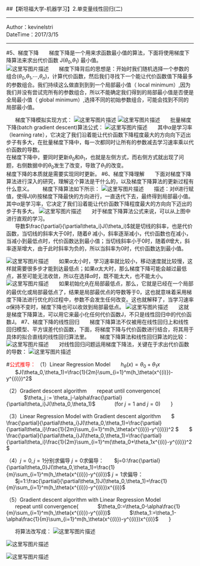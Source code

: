 
##【斯坦福大学-机器学习】2.单变量线性回归(二)

----------
Author：kevinelstri <br>
DateTime：2017/3/15

----------
#5、梯度下降
&#160;&#160;&#160;&#160;&#160;&#160;梯度下降是一个用来求函数最小值的算法，下面将使用梯度下降算法来求出代价函数 J($\theta_0$,$\theta_1$) 最小值。<br>
![这里写图片描述](http://img.blog.csdn.net/20170316135308268?watermark/2/text/aHR0cDovL2Jsb2cuY3Nkbi5uZXQva2V2aW5lbHN0cmk=/font/5a6L5L2T/fontsize/400/fill/I0JBQkFCMA==/dissolve/70/gravity/SouthEast)
&#160;&#160;&#160;&#160;&#160;&#160;梯度下降背后的思想是：开始时我们随机选择一个参数的组合($\theta_0$,$\theta_1$,$\cdots$,$\theta_n$)，计算代价函数，然后我们寻找下一个能让代价函数值下降最多的参数组合。我们持续这么做直到到到一个局部最小值（ local minimum）,因为我们并没有尝试完所有的参数组合，所以不能确定我们得到的局部最小值是否便是全局最小值（ global minimum）,选择不同的初始参数组合，可能会找到不同的局部最小值。<br>

&#160;&#160;&#160;&#160;&#160;&#160;梯度下降模拟实现方式：
![这里写图片描述](http://img.blog.csdn.net/20170316135323948?watermark/2/text/aHR0cDovL2Jsb2cuY3Nkbi5uZXQva2V2aW5lbHN0cmk=/font/5a6L5L2T/fontsize/400/fill/I0JBQkFCMA==/dissolve/70/gravity/SouthEast)
![这里写图片描述](http://img.blog.csdn.net/20170316135335011?watermark/2/text/aHR0cDovL2Jsb2cuY3Nkbi5uZXQva2V2aW5lbHN0cmk=/font/5a6L5L2T/fontsize/400/fill/I0JBQkFCMA==/dissolve/70/gravity/SouthEast)
&#160;&#160;&#160;&#160;&#160;&#160;批量梯度下降(batch gradient descent)算法公式：
![这里写图片描述](http://img.blog.csdn.net/20170316135404918?watermark/2/text/aHR0cDovL2Jsb2cuY3Nkbi5uZXQva2V2aW5lbHN0cmk=/font/5a6L5L2T/fontsize/400/fill/I0JBQkFCMA==/dissolve/70/gravity/SouthEast)
&#160;&#160;&#160;&#160;&#160;&#160;其中$\alpha$是学习率（learning rate），它决定了我们沿着能让代价函数下降程度最大的方向向下迈出步子有多大，在批量梯度下降中，每一次都同时让所有的参数减去学习速率乘以代价函数的导数。<br>
在梯度下降中，要同时更新$\theta_0$和$\theta_1$，也就是左侧方式，而右侧方式就出现了问题，右侧数据中的$\theta_0$发生了改变，导致了$\theta_1$的改变。<br>
梯度下降的本质就是需要实现同时更新。
#6、梯度下降理解
&#160;&#160;&#160;&#160;&#160;&#160;下面对梯度下降算法进行深入的研究，理解这个算法是干什么的，以及梯度下降算法的更新过程有什么意义。
&#160;&#160;&#160;&#160;&#160;&#160;梯度下降算法如下所示：
![这里写图片描述](http://img.blog.csdn.net/20170316140602930?watermark/2/text/aHR0cDovL2Jsb2cuY3Nkbi5uZXQva2V2aW5lbHN0cmk=/font/5a6L5L2T/fontsize/400/fill/I0JBQkFCMA==/dissolve/70/gravity/SouthEast)
&#160;&#160;&#160;&#160;&#160;&#160;描述：对$\theta$进行赋值，使得$J(\theta)$按梯度下降最快的方向进行，一直迭代下去，最终得到局部最小值。其中$\alpha$是学习率，它决定了我们沿着能让代价函数下降程度最大的方向向下迈出的步子有多大。
![这里写图片描述](http://img.blog.csdn.net/20170316140641076?watermark/2/text/aHR0cDovL2Jsb2cuY3Nkbi5uZXQva2V2aW5lbHN0cmk=/font/5a6L5L2T/fontsize/400/fill/I0JBQkFCMA==/dissolve/70/gravity/SouthEast)
&#160;&#160;&#160;&#160;&#160;&#160;对于梯度下降算法公式来说，可以从上图中进行直观的学习。<br>
&#160;&#160;&#160;&#160;&#160;&#160;导数$\frac{\partial}{\partial\theta_i}J(\theta_i)$就是切线的斜率，也是代价函数，当切线的斜率大于0时，随着$\theta$ 减小，斜率逐渐减小，代价函数也在减小，当减小到最低点时，代价函数达到最小值；当切线斜率小于0时，随着$\theta$增大，斜率逐渐增大，由于此时斜率为负的，所以当斜率为0时，代价函数达到最小值。<br>

![这里写图片描述](http://img.blog.csdn.net/20170316140651779?watermark/2/text/aHR0cDovL2Jsb2cuY3Nkbi5uZXQva2V2aW5lbHN0cmk=/font/5a6L5L2T/fontsize/400/fill/I0JBQkFCMA==/dissolve/70/gravity/SouthEast)
&#160;&#160;&#160;&#160;&#160;&#160;如果$\alpha$太小时，学习速率就比较小，移动速度就比较慢，这样就需要很多步才能到达最低点；如果$\alpha$太大时，那么梯度下降可能会越过最低点，甚至可能无法收敛，所以在选择$\alpha$时，既不能太大，也不能太小。
![这里写图片描述](http://img.blog.csdn.net/20170316140707217?watermark/2/text/aHR0cDovL2Jsb2cuY3Nkbi5uZXQva2V2aW5lbHN0cmk=/font/5a6L5L2T/fontsize/400/fill/I0JBQkFCMA==/dissolve/70/gravity/SouthEast)
&#160;&#160;&#160;&#160;&#160;&#160;如果初始化$\theta_i$在局部最低点，那么，它就是已经在一个局部的最优化或局部最低点了，结果是局部最优点的导数等于0，这也就意味着采用梯度下降法进行优化的过程中，参数不会发生任何改变。这也就解释了，当学习速率$\alpha$保持不变时，梯度下降也可以收敛到局部最低点。
![这里写图片描述](http://img.blog.csdn.net/20170316140717461?watermark/2/text/aHR0cDovL2Jsb2cuY3Nkbi5uZXQva2V2aW5lbHN0cmk=/font/5a6L5L2T/fontsize/400/fill/I0JBQkFCMA==/dissolve/70/gravity/SouthEast)
&#160;&#160;&#160;&#160;&#160;&#160;这就是梯度下降算法，可以用它来最小化任何代价函数J，不只是线性回归中的代价函数J。
#7、梯度下降的线性回归
&#160;&#160;&#160;&#160;&#160;&#160;梯度下降算法不仅被用在线性回归上和线性回归模型、平方误差代价函数，下面，将梯度下降与代价函数进行结合，将其用于具体的拟合直线的线性回归算法里。
&#160;&#160;&#160;&#160;&#160;&#160;梯度下降算法和线性回归算法的比较：
![这里写图片描述](http://img.blog.csdn.net/20170316143113579?watermark/2/text/aHR0cDovL2Jsb2cuY3Nkbi5uZXQva2V2aW5lbHN0cmk=/font/5a6L5L2T/fontsize/400/fill/I0JBQkFCMA==/dissolve/70/gravity/SouthEast)
&#160;&#160;&#160;&#160;&#160;&#160;对线性回归问题运用梯度下降法，关键在于求出代价函数的导数：
![这里写图片描述](http://img.blog.csdn.net/20170316143400553?watermark/2/text/aHR0cDovL2Jsb2cuY3Nkbi5uZXQva2V2aW5lbHN0cmk=/font/5a6L5L2T/fontsize/400/fill/I0JBQkFCMA==/dissolve/70/gravity/SouthEast)

#<font color='red'>公式推导：</font>
（1）Linear Regression Model
&#160;&#160;&#160;&#160;&#160;&#160;$h_\theta(x)=\theta_0+\theta_1x$
&#160;&#160;&#160;&#160;&#160;&#160;$J(\theta_0,\theta_1)=\frac{1}{2m}\sum_{i=1}^m(h_\theta(x^{(i)})-y^{(i)})^2$

（2）Gradient descent algorithm
&#160;&#160;&#160;&#160;&#160;&#160;repeat until convergence{
&#160;&#160;&#160;&#160;&#160;&#160;&#160;&#160;&#160;&#160;&#160;&#160;$\theta_j := \theta_j-\alpha\frac{\partial}{\partial\theta_i}J(\theta_0,\theta_1)$
&#160;&#160;&#160;&#160;&#160;&#160;&#160;&#160;&#160;&#160;&#160;&#160;(for  $j=1$  and $j=0$)
&#160;&#160;&#160;&#160;&#160;&#160;}

（3）Linear Regression Model  with Gradient descent algorithm 
&#160;&#160;&#160;&#160;&#160;&#160;$
\frac{\partial}{\partial\theta_i}J(\theta_0,\theta_1)=\frac{\partial}{\partial\theta_i}\frac{1}{2m}\sum_{i=1}^m(h_\theta(x^{(i)})-y^{(i)})^2
$
&#160;&#160;&#160;&#160;&#160;&#160;$
\frac{\partial}{\partial\theta_i}J(\theta_0,\theta_1)=\frac{\partial}{\partial\theta_i}\frac{1}{2m}\sum_{i=1}^m(\theta_0+\theta_1x^{(i)}-y^{(i)})^2
$

（4）$j=0,j=1$分别求偏导
$j=0$求偏导：
&#160;&#160;&#160;&#160;&#160;&#160;$j=0:\frac{\partial}{\partial\theta_0}J(\theta_0,\theta_1)=\frac{1}{m}\sum_{i=1}^m(h_\theta(x^{(i)})-y^{(i)})$
$j=1$求偏导：
&#160;&#160;&#160;&#160;&#160;&#160;$j=1:\frac{\partial}{\partial\theta_1}J(\theta_0,\theta_1)=\frac{1}{m}\sum_{i=1}^m(h_\theta(x^{(i)})-y^{(i)})x^{(i)}$

（5）Gradient descent algorithm  with  Linear Regression Model  
&#160;&#160;&#160;&#160;&#160;&#160;repeat until convergence{
&#160;&#160;&#160;&#160;&#160;&#160;&#160;&#160;&#160;&#160;&#160;&#160;$\theta_0:=\theta_0-\alpha\frac{1}{m}\sum_{i=1}^m(h_\theta(x^{(i)})-y^{(i)})$
&#160;&#160;&#160;&#160;&#160;&#160;&#160;&#160;&#160;&#160;&#160;&#160;$\theta_1:=\theta_1-\alpha\frac{1}{m}\sum_{i=1}^m(h_\theta(x^{(i)})-y^{(i)})x^{(i)}$
&#160;&#160;&#160;&#160;&#160;&#160;}

&#160;&#160;&#160;&#160;&#160;&#160;将算法改写成：
![这里写图片描述](http://img.blog.csdn.net/20170316143414020?watermark/2/text/aHR0cDovL2Jsb2cuY3Nkbi5uZXQva2V2aW5lbHN0cmk=/font/5a6L5L2T/fontsize/400/fill/I0JBQkFCMA==/dissolve/70/gravity/SouthEast)

![这里写图片描述](http://img.blog.csdn.net/20170316143610538?watermark/2/text/aHR0cDovL2Jsb2cuY3Nkbi5uZXQva2V2aW5lbHN0cmk=/font/5a6L5L2T/fontsize/400/fill/I0JBQkFCMA==/dissolve/70/gravity/SouthEast)

![这里写图片描述](http://img.blog.csdn.net/20170316143854198?watermark/2/text/aHR0cDovL2Jsb2cuY3Nkbi5uZXQva2V2aW5lbHN0cmk=/font/5a6L5L2T/fontsize/400/fill/I0JBQkFCMA==/dissolve/70/gravity/SouthEast)

